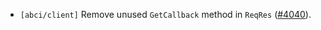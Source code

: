 - `[abci/client]` Remove unused `GetCallback` method in `ReqRes`
  ([\#4040](https://github.com/cometbft/cometbft/pull/4040)).
